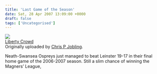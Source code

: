 ```yaml
---
title: 'Last Game of the Season'
date: Sat, 28 Apr 2007 13:09:00 +0000
draft: false
tags: ['Uncategorised']
---
```


[![](http://farm1.static.flickr.com/192/475496190_26b7072114_m.jpg)](http://www.flickr.com/photos/51214457@N00/475496190/ "photo sharing")  
[Liberty Crowd](http://www.flickr.com/photos/51214457@N00/475496190/)  
Originally uploaded by [Chris P Jobling](http://www.flickr.com/people/51214457@N00/).

Neath-Swansea Ospreys just managed to beat Leinster 19-17 in their final home game of the 2006-2007 season. Still a slim chance of winning the Magners’ League,